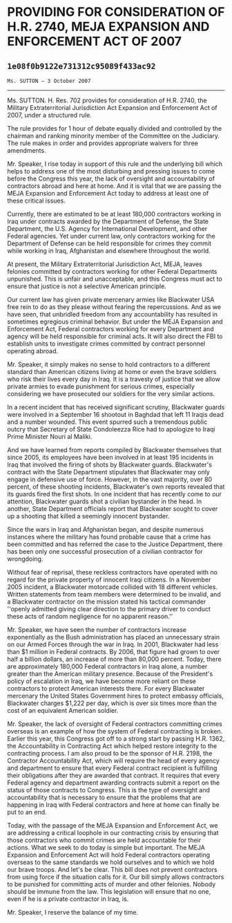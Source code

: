 # PROVIDING FOR CONSIDERATION OF H.R. 2740, MEJA EXPANSION AND  ENFORCEMENT ACT OF 2007
## `1e08f0b9122e731312c95089f433ac92`
`Ms. SUTTON — 3 October 2007`

---


Ms. SUTTON. H. Res. 702 provides for consideration of H.R. 2740, the 
Military Extraterritorial Jurisdiction Act Expansion and Enforcement 
Act of 2007, under a structured rule.

The rule provides for 1 hour of debate equally divided and controlled 
by the chairman and ranking minority member of the Committee on the 
Judiciary. The rule makes in order and provides appropriate waivers for 
three amendments.

Mr. Speaker, I rise today in support of this rule and the underlying 
bill which helps to address one of the most disturbing and pressing 
issues to come before the Congress this year, the lack of oversight and 
accountability of contractors abroad and here at home. And it is vital 
that we are passing the MEJA Expansion and Enforcement Act today to 
address at least one of these critical issues.

Currently, there are estimated to be at least 180,000 contractors 
working in Iraq under contracts awarded by the Department of Defense, 
the State Department, the U.S. Agency for International Development, 
and other Federal agencies. Yet under current law, only contractors 
working for the Department of Defense can be held responsible for 
crimes they commit while working in Iraq, Afghanistan and elsewhere 
throughout the world.

At present, the Military Extraterritorial Jurisdiction Act, MEJA, 
leaves felonies committed by contractors working for other Federal 
Departments unpunished. This is unfair and unacceptable, and this 
Congress must act to ensure that justice is not a selective American 
principle.

Our current law has given private mercenary armies like Blackwater 
USA free rein to do as they please without fearing the repercussions. 
And as we have seen, that unbridled freedom from any accountability has 
resulted in sometimes egregious criminal behavior. But under the MEJA 
Expansion and Enforcement Act, Federal contractors working for every 
Department and agency will be held responsible for criminal acts. It 
will also direct the FBI to establish units to investigate crimes 
committed by contract personnel operating abroad.

Mr. Speaker, it simply makes no sense to hold contractors to a 
different standard than American citizens living at home or even the 
brave soldiers who risk their lives every day in Iraq. It is a travesty 
of justice that we allow private armies to evade punishment for serious 
crimes, especially considering we have prosecuted our soldiers for the 
very similar actions.



In a recent incident that has received significant scrutiny, 
Blackwater guards were involved in a September 16 shootout in Baghdad 
that left 11 Iraqis dead and a number wounded. This event spurred such 
a tremendous public outcry that Secretary of State Condoleezza Rice had 
to apologize to Iraqi Prime Minister Nouri al Maliki.

And we have learned from reports compiled by Blackwater themselves 
that since 2005, its employees have been involved in at least 195 
incidents in Iraq that involved the firing of shots by Blackwater 
guards. Blackwater's contract with the State Department stipulates that 
Blackwater may only engage in defensive use of force. However, in the 
vast majority, over 80 percent, of these shooting incidents, 
Blackwater's own reports revealed that its guards fired the first 
shots. In one incident that has recently come to our attention, 
Blackwater guards shot a civilian bystander in the head. In another, 
State Department officials report that Blackwater sought to cover up a 
shooting that killed a seemingly innocent bystander.

Since the wars in Iraq and Afghanistan began, and despite numerous 
instances where the military has found probable cause that a crime has 
been committed and has referred the case to the Justice Department, 
there has been only one successful prosecution of a civilian contractor 
for wrongdoing.

Without fear of reprisal, these reckless contractors have operated 
with no regard for the private property of innocent Iraqi citizens. In 
a November 2005 incident, a Blackwater motorcade collided with 18 
different vehicles. Written statements from team members were 
determined to be invalid, and a Blackwater contractor on the mission 
stated his tactical commander ''openly admitted giving clear direction 
to the primary driver to conduct these acts of random negligence for no 
apparent reason.''

Mr. Speaker, we have seen the number of contractors increase 
exponentially as the Bush administration has placed an unnecessary 
strain on our Armed Forces through the war in Iraq. In 2001, Blackwater 
had less than $1 million in Federal contracts. By 2006, that figure had 
grown to over half a billion dollars, an increase of more than 80,000 
percent. Today, there are approximately 180,000 Federal contractors in 
Iraq alone, a number greater than the American military presence. 
Because of the President's policy of escalation in Iraq, we have become 
more reliant on these contractors to protect American interests there. 
For every Blackwater mercenary the United States Government hires to 
protect embassy officials, Blackwater charges $1,222 per day, which is 
over six times more than the cost of an equivalent American soldier.

Mr. Speaker, the lack of oversight of Federal contractors committing 
crimes overseas is an example of how the system of Federal contracting 
is broken. Earlier this year, this Congress got off to a strong start 
by passing H.R. 1362, the Accountability in Contracting Act which 
helped restore integrity to the contracting process. I am also proud to 
be the sponsor of H.R. 2198, the Contractor Accountability Act, which 
will require the head of every agency and department to ensure that 
every Federal contract recipient is fulfilling their obligations after 
they are awarded that contract. It requires that every Federal agency 
and department awarding contracts submit a report on the status of 
those contracts to Congress. This is the type of oversight and 
accountability that is necessary to ensure that the problems that are 
happening in Iraq with Federal contractors and here at home can finally 
be put to an end.

Today, with the passage of the MEJA Expansion and Enforcement Act, we 
are addressing a critical loophole in our contracting crisis by 
ensuring that those contractors who commit crimes are held accountable 
for their actions. What we seek to do today is simple but important. 
The MEJA Expansion and Enforcement Act will hold Federal contractors 
operating overseas to the same standards we hold ourselves and to which 
we hold our brave troops. And let's be clear. This bill does not 
prevent contractors from using force if the situation calls for it. Our 
bill simply allows contractors to be punished for committing acts of 
murder and other felonies. Nobody should be immune from the law. This 
legislation will ensure that no one, even if he is a private contractor 
in Iraq, is.

Mr. Speaker, I reserve the balance of my time.